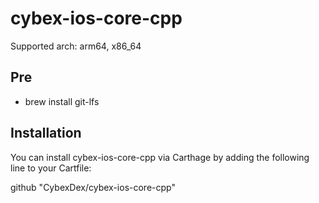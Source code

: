 # cybex-ios-core-cpp

Supported arch: arm64, x86_64

## Pre

- brew install git-lfs

## Installation
You can install cybex-ios-core-cpp via Carthage by adding the following line to your Cartfile:

github "CybexDex/cybex-ios-core-cpp"
